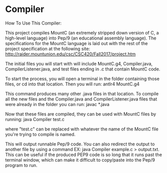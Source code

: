 # Compiler
How To Use This Compiler:

This project compiles MountC (an extremely stripped down version of C, a high-level language) into Pep/9 (an educational assembly language). The specifications for the MountC language is laid out with the rest of the project specification at the following site: http://raider.mountunion.edu/csc/CSC420/Fall2017/project.htm

The initial files you will start with will include MountC.g4, Compiler.java, CompilerListener.java, and test files ending in .c that contain MountC code.

To start the process, you will open a terminal in the folder containing those files, or cd into that location. Then you will run:
antlr4 MountC.g4

This command produces many other .java files in that location. To compile all the new files and the Compiler.java and CompilerListener.java files that were already in the folder you can run:
javac *.java

Now that these files are compiled, they can be used with MountC files by running:
java Compiler test.c

where "test.c" can be replaced with whatever the name of the MountC file you're trying to compile is named.

This will output runnable Pep/9 code. You can also redirect the output to another file by using a command EX: java Compiler example.c > output.txt. This can be useful if the produced PEP9 code is so long that it runs past the terminal window, which can make it difficult to copy/paste into the Pep/9 program to run.

